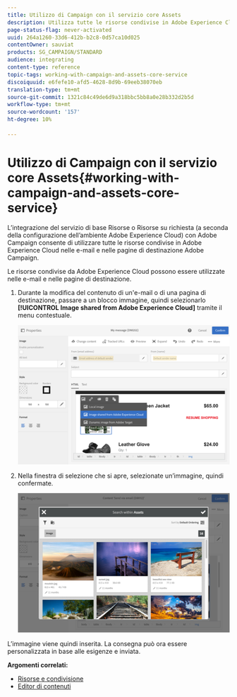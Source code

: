 ```yaml
---
title: Utilizzo di Campaign con il servizio core Assets
description: Utilizza tutte le risorse condivise in Adobe Experience Cloud nei messaggi Adobe Campaign  e nelle pagine di destinazione grazie all’integrazione con il servizio di base Assets.
page-status-flag: never-activated
uuid: 264a1260-33d6-412b-b2c8-0d57ca10d025
contentOwner: sauviat
products: SG_CAMPAIGN/STANDARD
audience: integrating
content-type: reference
topic-tags: working-with-campaign-and-assets-core-service
discoiquuid: e6fefe10-afd5-4628-8d9b-69eeb38070eb
translation-type: tm+mt
source-git-commit: 1321c84c49de6d9a318bbc5bb8a0e28b332d2b5d
workflow-type: tm+mt
source-wordcount: '157'
ht-degree: 10%

---
```



# Utilizzo di Campaign con il servizio core Assets{#working-with-campaign-and-assets-core-service}

L’integrazione del servizio di base Risorse o Risorse su richiesta (a seconda della configurazione dell’ambiente Adobe Experience Cloud) con  Adobe Campaign consente di utilizzare tutte le risorse condivise in Adobe Experience Cloud nelle e-mail e nelle pagine di destinazione  Adobe Campaign.

Le risorse condivise da Adobe Experience Cloud possono essere utilizzate nelle e-mail e nelle pagine di destinazione.

1. Durante la modifica del contenuto di un&#39;e-mail o di una pagina di destinazione, passare a un blocco immagine, quindi selezionarlo **[!UICONTROL Image shared from Adobe Experience Cloud]** tramite il menu contestuale.

   ![](assets/dam_insert_image_dce.png)

1. Nella finestra di selezione che si apre, selezionate un’immagine, quindi confermate.

   ![](assets/dam_shared_image_selection.png)

L’immagine viene quindi inserita. La consegna può ora essere personalizzata in base alle esigenze e inviata.

**Argomenti correlati:**

* [Risorse e condivisione](https://docs.adobe.com/content/help/en/core-services/interface/assets/experience-cloud-assets.html)
* [Editor di contenuti](../../designing/using/personalization.md#example-email-personalization)

